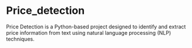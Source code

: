 # Price_detection
Price Detection is a Python-based project designed to identify and extract price information from text using natural language processing (NLP) techniques.
